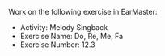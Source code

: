 Work on the following exercise in EarMaster:
- Activity: Melody Singback
- Exercise Name: Do, Re, Me, Fa
- Exercise Number: 12.3
